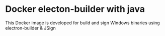 # Docker electon-builder with java
This Docker image is developed for build and sign Windows binaries using electron-builder & JSign